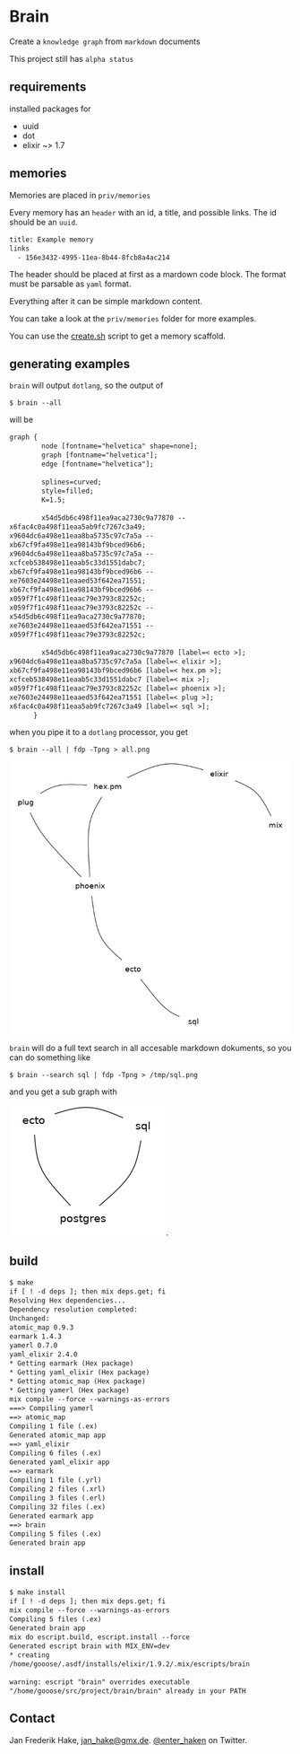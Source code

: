 # Brain

Create a `knowledge graph` from `markdown` documents

This project still has `alpha status`

## requirements

installed packages for

* uuid
* dot
* elixir ~> 1.7

## memories

Memories are placed in `priv/memories`

Every memory has an `header` with an id, a title, and possible links.
The id should be an `uuid`.

```
title: Example memory
links
  - 156e3432-4995-11ea-8b44-8fcb8a4ac214
```

The header should be placed at first as a mardown code block.
The format must be parsable as `yaml` format.

Everything after it can be simple markdown content.

You can take a look at the `priv/memories` folder for more examples.

You can use the [create.sh](create.sh) script to get a memory scaffold.

## generating examples 

`brain` will output `dotlang`, so the output of

```
$ brain --all 
```

will be

```
graph {
        node [fontname="helvetica" shape=none];
        graph [fontname="helvetica"];
        edge [fontname="helvetica"];

        splines=curved;
        style=filled;
        K=1.5;

        x54d5db6c498f11ea9aca2730c9a77870 -- x6fac4c0a498f11eaa5ab9fc7267c3a49;
x9604dc6a498e11eaa8ba5735c97c7a5a -- xb67cf9fa498e11ea98143bf9bced96b6;
x9604dc6a498e11eaa8ba5735c97c7a5a -- xcfceb538498e11eaab5c33d1551dabc7;
xb67cf9fa498e11ea98143bf9bced96b6 -- xe7603e24498e11eaaed53f642ea71551;
xb67cf9fa498e11ea98143bf9bced96b6 -- x059f7f1c498f11eaac79e3793c82252c;
x059f7f1c498f11eaac79e3793c82252c -- x54d5db6c498f11ea9aca2730c9a77870;
xe7603e24498e11eaaed53f642ea71551 -- x059f7f1c498f11eaac79e3793c82252c;

        x54d5db6c498f11ea9aca2730c9a77870 [label=< ecto >];
x9604dc6a498e11eaa8ba5735c97c7a5a [label=< elixir >];
xb67cf9fa498e11ea98143bf9bced96b6 [label=< hex.pm >];
xcfceb538498e11eaab5c33d1551dabc7 [label=< mix >];
x059f7f1c498f11eaac79e3793c82252c [label=< phoenix >];
xe7603e24498e11eaaed53f642ea71551 [label=< plug >];
x6fac4c0a498f11eaa5ab9fc7267c3a49 [label=< sql >];
      }
```

when you pipe it to a `dotlang` processor, you get

```
$ brain --all | fdp -Tpng > all.png
```

![all][all]

`brain` will do a full text search in all accesable markdown dokuments, so you can do something like

```
$ brain --search sql | fdp -Tpng > /tmp/sql.png
```

and you get a sub graph with

![sql][sql].

## build

```
$ make
if [ ! -d deps ]; then mix deps.get; fi
Resolving Hex dependencies...
Dependency resolution completed:
Unchanged:
atomic_map 0.9.3
earmark 1.4.3
yamerl 0.7.0
yaml_elixir 2.4.0
* Getting earmark (Hex package)
* Getting yaml_elixir (Hex package)
* Getting atomic_map (Hex package)
* Getting yamerl (Hex package)
mix compile --force --warnings-as-errors
===> Compiling yamerl
==> atomic_map
Compiling 1 file (.ex)
Generated atomic_map app
==> yaml_elixir
Compiling 6 files (.ex)
Generated yaml_elixir app
==> earmark
Compiling 1 file (.yrl)
Compiling 2 files (.xrl)
Compiling 3 files (.erl)
Compiling 32 files (.ex)
Generated earmark app
==> brain
Compiling 5 files (.ex)
Generated brain app
```

## install

```
$ make install
if [ ! -d deps ]; then mix deps.get; fi
mix compile --force --warnings-as-errors
Compiling 5 files (.ex)
Generated brain app
mix do escript.build, escript.install --force
Generated escript brain with MIX_ENV=dev
* creating /home/gooose/.asdf/installs/elixir/1.9.2/.mix/escripts/brain

warning: escript "brain" overrides executable "/home/gooose/src/project/brain/brain" already in your PATH
```

## Contact

Jan Frederik Hake, <jan_hake@gmx.de>. [@enter_haken](https://twitter.com/enter_haken) on Twitter.

[all]: examples/all.png
[sql]: examples/sql.png
